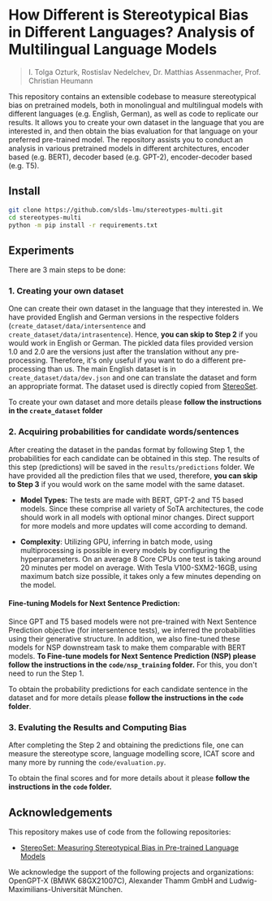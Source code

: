 # How Different is Stereotypical Bias in Different Languages? Analysis of Multilingual Language Models
> I. Tolga Ozturk, Rostislav Nedelchev, Dr. Matthias Assenmacher, Prof. Christian Heumann

This repository contains an extensible codebase to measure stereotypical bias on pretrained models, both in monolingual and multilingual models with different languages (e.g. English, German), as well as code to replicate our results. 
It allows you to create your own dataset in the language that you are interested in, and then obtain the bias evaluation for that language on your preferred pre-trained model. 
The repository assists you to conduct an analysis in various pretrained models in different architectures, encoder based (e.g. BERT), decoder based (e.g. GPT-2), encoder-decoder based (e.g. T5).

## Install
```bash
git clone https://github.com/slds-lmu/stereotypes-multi.git
cd stereotypes-multi
python -m pip install -r requirements.txt
```

## Experiments
There are 3 main steps to be done:

### 1. Creating your own dataset
One can create their own dataset in the language that they interested in.
We have provided English and German versions in the respective folders (`create_dataset/data/intersentence` and `create_dataset/data/intrasentence`).
Hence, **you can skip to Step 2** if you would work in English or German.
The pickled data files provided version 1.0 and 2.0 are the versions just after the translation without any pre-processing.
Therefore, it's only useful if you want to do a different pre-processing than us.
The main English dataset is in `create_dataset/data/dev.json` and one can translate the dataset and form an appropriate format.
The dataset used is directly copied from [StereoSet](https://github.com/moinnadeem/stereoset/).

To create your own dataset and more details please **follow the instructions in the `create_dataset` folder**

### 2. Acquiring probabilities for candidate words/sentences
After creating the dataset in the pandas format by following Step 1, the probabilities for each candidate can be obtained in this step.  The results of this step (predictions) will be saved in the `results/predictions` folder.
We have provided all the prediction files that we used,
therefore, **you can skip to Step 3** if you would work on the same model with the same dataset.

* **Model Types:** The tests are made with BERT, GPT-2 and T5 based models. Since these comprise all variety of SoTA architectures,
the code should work in all models with optional minor changes.
Direct support for more models and more updates will come according to demand.

* **Complexity**: Utilizing GPU, inferring in batch mode, using multiprocessing is possible in every models by configuring the hyperparameters.
On an average 8 Core CPUs one test is taking around 20 minutes per model on average.
With Tesla V100-SXM2-16GB, using maximum batch size possible, it takes only a few minutes depending on the model.

#### **Fine-tuning Models for Next Sentence Prediction:**
Since GPT and T5 based models were not pre-trained with Next Sentence Prediction objective (for intersentence tests),
we inferred the probabilities using their generative structure. In  addition, we also fine-tuned these models for NSP downstream task to make them comparable with BERT models.
**To Fine-tune models for Next Sentence Prediction (NSP) please follow the instructions in the `code/nsp_training` folder.**
For this, you don't need to run the Step 1.

To obtain the probability predictions for each candidate sentence in the dataset and for more details please **follow the instructions in the `code` folder**.

### 3. Evaluting the Results and Computing Bias
After completing the Step 2 and obtaining the predictions file, one can measure the stereotype score, language modelling score, ICAT score and many more by running the `code/evaluation.py`.

To obtain the final scores and for more details about it please **follow the instructions in the `code` folder.**



## Acknowledgements
This repository makes use of code from the following repositories:
* [StereoSet: Measuring Stereotypical Bias in Pre-trained Language Models](https://github.com/moinnadeem/stereoset)

We acknowledge the support of the following projects and organizations: OpenGPT-X (BMWK 68GX21007C), Alexander Thamm GmbH 
and Ludwig-Maximilians-Universität München.